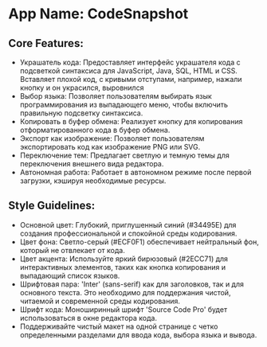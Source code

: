 # **App Name**: CodeSnapshot

## Core Features:

- Украшатель кода: Предоставляет интерфейс украшателя кода с подсветкой синтаксиса для JavaScript, Java, SQL, HTML и CSS.  Вставляет плохой код, с кривыми отступами, например, нажали кнопку и он украсился, выровнился
- Выбор языка: Позволяет пользователям выбирать язык программирования из выпадающего меню, чтобы включить правильную подсветку синтаксиса.
- Копировать в буфер обмена: Реализует кнопку для копирования отформатированного кода в буфер обмена.
- Экспорт как изображение: Позволяет пользователям экспортировать код как изображение PNG или SVG.
- Переключение тем: Предлагает светлую и темную темы для переключения внешнего вида редактора.
- Автономная работа: Работает в автономном режиме после первой загрузки, кэшируя необходимые ресурсы.

## Style Guidelines:

- Основной цвет: Глубокий, приглушенный синий (#34495E) для создания профессиональной и спокойной среды кодирования.
- Цвет фона: Светло-серый (#ECF0F1) обеспечивает нейтральный фон, который не отвлекает от кода.
- Цвет акцента: Используйте яркий бирюзовый (#2ECC71) для интерактивных элементов, таких как кнопка копирования и выпадающий список языков.
- Шрифтовая пара: 'Inter' (sans-serif) как для заголовков, так и для основного текста. Это необходимо для поддержания чистой, читаемой и современной среды кодирования.
- Шрифт кода: Моноширинный шрифт 'Source Code Pro' будет использоваться в окне редактора кода.
- Поддерживайте чистый макет на одной странице с четко определенными разделами для ввода кода, выбора языка и вывода.